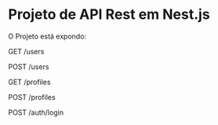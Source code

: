 # Projeto de API Rest em Nest.js

O Projeto está expondo:

GET /users

POST /users

GET /profiles

POST /profiles

POST /auth/login
